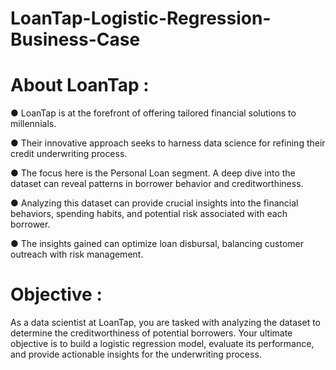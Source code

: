 # LoanTap-Logistic-Regression-Business-Case

# About LoanTap :

● LoanTap is at the forefront of offering tailored financial solutions to millennials.

● Their innovative approach seeks to harness data science for refining their credit
underwriting process.

● The focus here is the Personal Loan segment. A deep dive into the dataset can
reveal patterns in borrower behavior and creditworthiness.

● Analyzing this dataset can provide crucial insights into the financial behaviors,
spending habits, and potential risk associated with each borrower.

● The insights gained can optimize loan disbursal, balancing customer outreach
with risk management.

# Objective :

As a data scientist at LoanTap, you are tasked with analyzing the dataset to determine the creditworthiness of potential borrowers.
Your ultimate objective is to build a logistic regression model, evaluate its performance, and provide actionable insights for the underwriting process.
